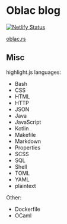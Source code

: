# Oblac blog

[![Netlify Status](https://api.netlify.com/api/v1/badges/ba8ba248-cb24-4196-b030-e7950bb0ebde/deploy-status)](https://app.netlify.com/sites/oblac-rs/deploys)

[oblac.rs](https://oblac.rs)

## Misc

highlight.js languages:

+ Bash
+ CSS
+ HTML
+ HTTP
+ JSON
+ Java
+ JavaScript
+ Kotlin
+ Makefile
+ Markdown
+ Properties
+ SCSS
+ SQL
+ Shell
+ TOML
+ YAML
+ plaintext

Other:
+ Dockerfile
+ OCaml

